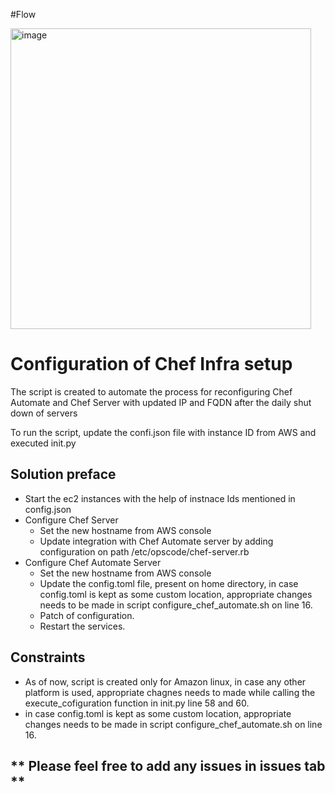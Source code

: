 #Flow

<img width="481" alt="image" src="https://user-images.githubusercontent.com/55018863/216577733-17d74140-3081-486d-858b-9c13fe3f2c64.png">

# Configuration of Chef Infra setup
The script is created to automate the process for reconfiguring Chef Automate and Chef Server with updated IP and FQDN after the daily shut down of servers

To run the script, update the confi.json file with instance ID from AWS and executed init.py

## Solution preface
- Start the ec2 instances with the help of instnace Ids mentioned in config.json
- Configure Chef Server
    - Set the new hostname from AWS console
    - Update integration with Chef Automate server by adding configuration on path /etc/opscode/chef-server.rb
- Configure Chef Automate Server
    - Set the new hostname from AWS console
    - Update the config.toml file, present on home directory, in case config.toml is kept as some custom location, appropriate changes needs to be made in script configure_chef_automate.sh on line 16.
    - Patch of configuration.
    - Restart the services.

## Constraints
- As of now, script is created only for Amazon linux, in case any other platform is used, appropriate chagnes needs to made while calling the execute_cofiguration function in init.py line 58 and 60.
- in case config.toml is kept as some custom location, appropriate changes needs to be made in script configure_chef_automate.sh on line 16.

## ** Please feel free to add any issues in issues tab **
